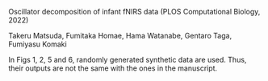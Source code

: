 Oscillator decomposition of infant fNIRS data (PLOS Computational Biology, 2022)

Takeru Matsuda, Fumitaka Homae, Hama Watanabe, Gentaro Taga, Fumiyasu Komaki

In Figs 1, 2, 5 and 6, randomly generated synthetic data are used.
Thus, their outputs are not the same with the ones in the manuscript.
